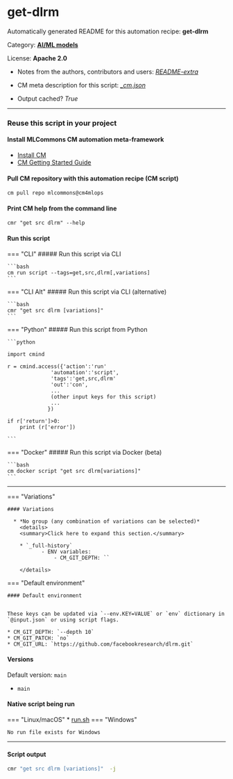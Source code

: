 # get-dlrm
Automatically generated README for this automation recipe: **get-dlrm**

Category: **[AI/ML models](..)**

License: **Apache 2.0**

* Notes from the authors, contributors and users: [*README-extra*](https://github.com/mlcommons/cm4mlops/tree/main/script/get-dlrm/README-extra.md)

* CM meta description for this script: *[_cm.json](https://github.com/mlcommons/cm4mlops/tree/main/script/get-dlrm/_cm.json)*
* Output cached? *True*

---
### Reuse this script in your project

#### Install MLCommons CM automation meta-framework

* [Install CM](https://docs.mlcommons.org/ck/install)
* [CM Getting Started Guide](https://docs.mlcommons.org/ck/getting-started/)

#### Pull CM repository with this automation recipe (CM script)

```cm pull repo mlcommons@cm4mlops```

#### Print CM help from the command line

````cmr "get src dlrm" --help````

#### Run this script

=== "CLI"
    ##### Run this script via CLI

    ```bash
    cm run script --tags=get,src,dlrm[,variations] 
    ```
=== "CLI Alt"
    ##### Run this script via CLI (alternative)


    ```bash
    cmr "get src dlrm [variations]" 
    ```

=== "Python"
    ##### Run this script from Python


    ```python

    import cmind

    r = cmind.access({'action':'run'
                  'automation':'script',
                  'tags':'get,src,dlrm'
                  'out':'con',
                  ...
                  (other input keys for this script)
                  ...
                 })

    if r['return']>0:
        print (r['error'])

    ```


=== "Docker"
    ##### Run this script via Docker (beta)

    ```bash
    cm docker script "get src dlrm[variations]" 
    ```
___

=== "Variations"


    #### Variations

      * *No group (any combination of variations can be selected)*
        <details>
        <summary>Click here to expand this section.</summary>

        * `_full-history`
               - ENV variables:
                   - CM_GIT_DEPTH: ``

        </details>

=== "Default environment"

    #### Default environment


    These keys can be updated via `--env.KEY=VALUE` or `env` dictionary in `@input.json` or using script flags.

    * CM_GIT_DEPTH: `--depth 10`
    * CM_GIT_PATCH: `no`
    * CM_GIT_URL: `https://github.com/facebookresearch/dlrm.git`


#### Versions
Default version: `main`

* `main`

#### Native script being run
=== "Linux/macOS"
     * [run.sh](https://github.com/mlcommons/cm4mlops/tree/main/script/get-dlrm/run.sh)
=== "Windows"

    No run file exists for Windows
___
#### Script output
```bash
cmr "get src dlrm [variations]"  -j
```
